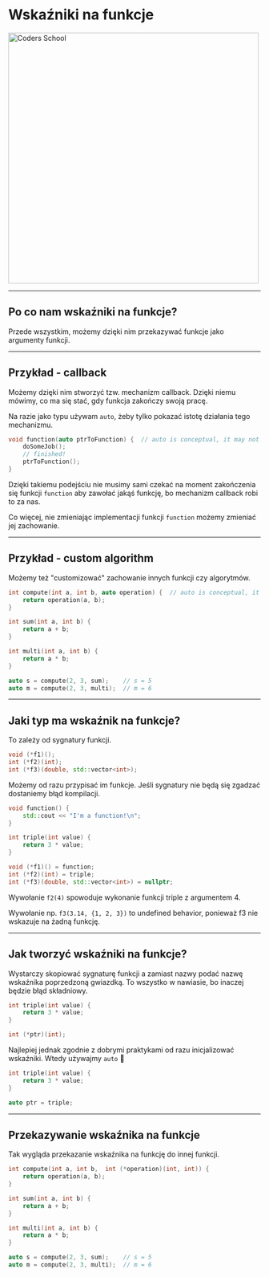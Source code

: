 <!-- .slide: data-background="#111111" -->

# Wskaźniki na funkcje

<a href="https://coders.school">
    <img width="500" data-src="../img/coders_school_logo.png" src="../img/coders_school_logo.png" alt="Coders School" class="plain">
</a>

___

## Po co nam wskaźniki na funkcje?

Przede wszystkim, możemy dzięki nim przekazywać funkcje jako argumenty funkcji.
<!-- .element: class="fragment fade-in" -->

___

## Przykład - callback

Możemy dzięki nim stworzyć tzw. mechanizm callback. Dzięki niemu mówimy, co ma się stać, gdy funkcja zakończy swoją pracę.
<!-- .element: class="fragment fade-in" -->

Na razie jako typu używam `auto`, żeby tylko pokazać istotę działania tego mechanizmu.
<!-- .element: class="fragment fade-in" -->

```cpp []
void function(auto ptrToFunction) {  // auto is conceptual, it may not work
    doSomeJob();
    // finished!
    ptrToFunction();
}
```
<!-- .element: class="fragment fade-in" -->

Dzięki takiemu podejściu nie musimy sami czekać na moment zakończenia się funkcji `function` aby zawołać jakąś funkcję, bo mechanizm callback robi to za nas.
<!-- .element: class="fragment fade-in" -->

Co więcej, nie zmieniając implementacji funkcji `function` możemy zmieniać jej zachowanie.
<!-- .element: class="fragment fade-in" -->

___

## Przykład - custom algorithm

Możemy też "customizować" zachowanie innych funkcji czy algorytmów.
<!-- .element: class="fragment fade-in" -->

```cpp []
int compute(int a, int b, auto operation) {  // auto is conceptual, it may not work
    return operation(a, b);
}

int sum(int a, int b) {
    return a + b;
}

int multi(int a, int b) {
    return a * b;
}

auto s = compute(2, 3, sum);    // s = 5
auto m = compute(2, 3, multi);  // m = 6
```
<!-- .element: class="fragment fade-in" -->

___
<!-- .slide: style="font-size: 0.83em" -->

## Jaki typ ma wskaźnik na funkcje?

To zależy od sygnatury funkcji.
<!-- .element: class="fragment fade-in" -->

```cpp []
void (*f1)();
int (*f2)(int);
int (*f3)(double, std::vector<int>);
```
<!-- .element: class="fragment fade-in" -->

Możemy od razu przypisać im funkcje. Jeśli sygnatury nie będą się zgadzać dostaniemy błąd kompilacji.
<!-- .element: class="fragment fade-in" -->

```cpp []
void function() {
    std::cout << "I'm a function!\n";
}

int triple(int value) {
    return 3 * value;
}

void (*f1)() = function;
int (*f2)(int) = triple;
int (*f3)(double, std::vector<int>) = nullptr;
```
<!-- .element: class="fragment fade-in" -->

Wywołanie `f2(4)` spowoduje wykonanie funkcji triple z argumentem 4.
<!-- .element: class="fragment fade-in" -->

Wywołanie np. `f3(3.14, {1, 2, 3})` to undefined behavior, ponieważ f3 nie wskazuje na żadną funkcję.
<!-- .element: class="fragment fade-in" -->

___

## Jak tworzyć wskaźniki na funkcje?

Wystarczy skopiować sygnaturę funkcji a zamiast nazwy podać nazwę wskaźnika poprzedzoną gwiazdką. To wszystko w nawiasie, bo inaczej będzie błąd składniowy.
<!-- .element: class="fragment fade-in" -->

```cpp []
int triple(int value) {
    return 3 * value;
}

int (*ptr)(int);
```
<!-- .element: class="fragment fade-in" -->

Najlepiej jednak zgodnie z dobrymi praktykami od razu inicjalizować wskaźniki. Wtedy używajmy `auto` 🙂
<!-- .element: class="fragment fade-in" -->

```cpp []
int triple(int value) {
    return 3 * value;
}

auto ptr = triple;
```
<!-- .element: class="fragment fade-in" -->

___

## Przekazywanie wskaźnika na funkcje

Tak wygląda przekazanie wskaźnika na funkcję do innej funkcji.

```cpp []
int compute(int a, int b,  int (*operation)(int, int)) {
    return operation(a, b);
}

int sum(int a, int b) {
    return a + b;
}

int multi(int a, int b) {
    return a * b;
}

auto s = compute(2, 3, sum);    // s = 5
auto m = compute(2, 3, multi);  // m = 6
```
